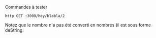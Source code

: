 Commandes à tester
```
http GET :3000/hey/blabla/2
```
Notez que le nombre n'a pas été converti en nombres (il est sous forme deString.
